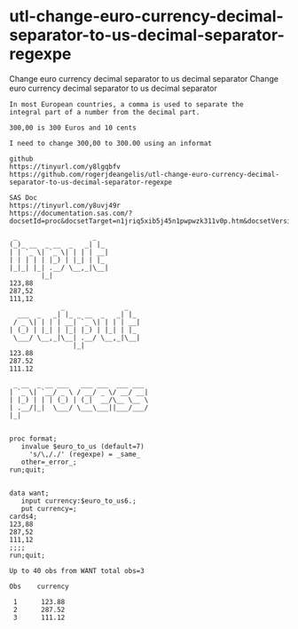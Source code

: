 # utl-change-euro-currency-decimal-separator-to-us-decimal-separator-regexpe
Change euro currency decimal separator to us decimal separator
    Change euro currency decimal separator to us decimal separator                                                               
                                                                                                                                 
    In most European countries, a comma is used to separate the                                                                  
    integral part of a number from the decimal part.                                                                             
                                                                                                                                 
    300,00 is 300 Euros and 10 cents                                                                                             
                                                                                                                                 
    I need to change 300,00 to 300.00 using an informat                                                                          
                                                                                                                                 
    github                                                                                                                       
    https://tinyurl.com/y8lgqbfv                                                                                                 
    https://github.com/rogerjdeangelis/utl-change-euro-currency-decimal-separator-to-us-decimal-separator-regexpe                
                                                                                                                                 
    SAS Doc                                                                                                                      
    https://tinyurl.com/y8uvj49r                                                                                                 
    https://documentation.sas.com/?docsetId=proc&docsetTarget=n1jriq5xib5j45n1pwpwzk311v0p.htm&docsetVersion=9.4&locale=en       
                                                                                                                                 
     _                   _                                                                                                       
    (_)_ __  _ __  _   _| |_                                                                                                     
    | | `_ \| `_ \| | | | __|                                                                                                    
    | | | | | |_) | |_| | |_                                                                                                     
    |_|_| |_| .__/ \__,_|\__|                                                                                                    
            |_|                                                                                                                  
    123,88                                                                                                                       
    287,52                                                                                                                       
    111,12                                                                                                                       
                 _               _                                                                                               
      ___  _   _| |_ _ __  _   _| |_                                                                                             
     / _ \| | | | __| `_ \| | | | __|                                                                                            
    | (_) | |_| | |_| |_) | |_| | |_                                                                                             
     \___/ \__,_|\__| .__/ \__,_|\__|                                                                                            
                    |_|                                                                                                          
    123.88                                                                                                                       
    287.52                                                                                                                       
    111.12                                                                                                                       
                                                                                                                                 
     _ __  _ __ ___   ___ ___  ___ ___                                                                                           
    | `_ \| `__/ _ \ / __/ _ \/ __/ __|                                                                                          
    | |_) | | | (_) | (_|  __/\__ \__ \                                                                                          
    | .__/|_|  \___/ \___\___||___/___/                                                                                          
    |_|                                                                                                                          
                                                                                                                                 
                                                                                                                                 
    proc format;                                                                                                                 
       invalue $euro_to_us (default=7)                                                                                           
         's/\,/./' (regexpe) = _same_                                                                                            
       other=_error_;                                                                                                            
    run;quit;                                                                                                                    
                                                                                                                                 
                                                                                                                                 
    data want;                                                                                                                   
       input currency:$euro_to_us6.;                                                                                             
       put currency=;                                                                                                            
    cards4;                                                                                                                      
    123,88                                                                                                                       
    287,52                                                                                                                       
    111,12                                                                                                                       
    ;;;;                                                                                                                         
    run;quit;                                                                                                                    
                                                                                                                                 
    Up to 40 obs from WANT total obs=3                                                                                           
                                                                                                                                 
    Obs    currency                                                                                                              
                                                                                                                                 
     1      123.88                                                                                                               
     2      287.52                                                                                                               
     3      111.12                                                                                                               
                                                                                                                                 
                                                                                                                                 
                                                                                                                                 
